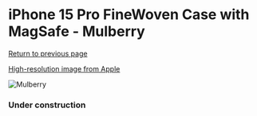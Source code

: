 # iPhone 15 Pro FineWoven Case with MagSafe - Mulberry

[Return to previous page](/iphone_15)

[High-resolution image from Apple](https://store.storeimages.cdn-apple.com/8756/as-images.apple.com/is/MT4L3?wid=4500&hei=4500&fmt=png)

<div style="width: 384px"><img src="/everysource/MT4L3.png" alt="Mulberry"></div>

### Under construction
